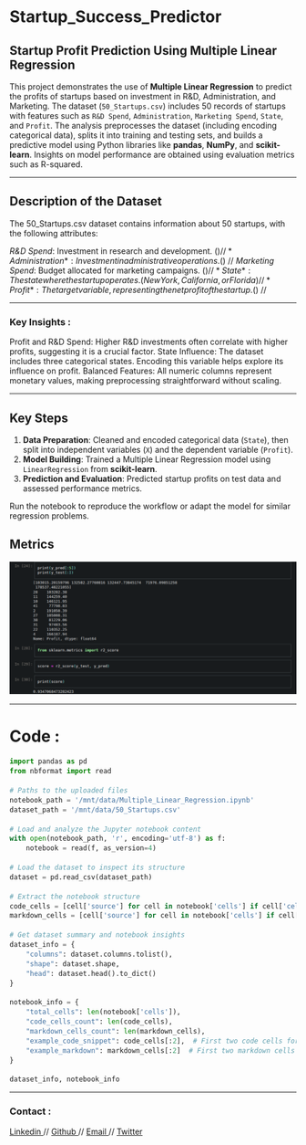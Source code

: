 # Startup_Success_Predictor

## **Startup Profit Prediction Using Multiple Linear Regression**


This project demonstrates the use of **Multiple Linear Regression** to predict the profits of startups based on investment in R&D, Administration, and Marketing. The dataset (`50_Startups.csv`) includes 50 records of startups with features such as `R&D Spend`, `Administration`, `Marketing Spend`, `State`, and `Profit`. The analysis preprocesses the dataset (including encoding categorical data), splits it into training and testing sets, and builds a predictive model using Python libraries like **pandas**, **NumPy**, and **scikit-learn**. Insights on model performance are obtained using evaluation metrics such as R-squared.

---

## **Description of the Dataset**

The 50_Startups.csv dataset contains information about 50 startups, with the following attributes:

*R&D Spend*: Investment in research and development. ($) //
*Administration*: Investment in administrative operations. ($) //
*Marketing Spend*: Budget allocated for marketing campaigns. ($) //
*State*: The state where the startup operates. (New York, California, or Florida) //
*Profit*: The target variable, representing the net profit of the startup. ($) //

---

### **Key Insights** :

Profit and R&D Spend: Higher R&D investments often correlate with higher profits, suggesting it is a crucial factor.
State Influence: The dataset includes three categorical states. Encoding this variable helps explore its influence on profit.
Balanced Features: All numeric columns represent monetary values, making preprocessing straightforward without scaling.

---

## **Key Steps**
1. **Data Preparation**: Cleaned and encoded categorical data (`State`), then split into independent variables (`X`) and the dependent variable (`Profit`).  
2. **Model Building**: Trained a Multiple Linear Regression model using `LinearRegression` from **scikit-learn**.  
3. **Prediction and Evaluation**: Predicted startup profits on test data and assessed performance metrics.  

Run the notebook to reproduce the workflow or adapt the model for similar regression problems.

## **Metrics** 
![PNG](prediction_metrics.png)

---

# **Code** :

```python
import pandas as pd
from nbformat import read

# Paths to the uploaded files
notebook_path = '/mnt/data/Multiple_Linear_Regression.ipynb'
dataset_path = '/mnt/data/50_Startups.csv'

# Load and analyze the Jupyter notebook content
with open(notebook_path, 'r', encoding='utf-8') as f:
    notebook = read(f, as_version=4)

# Load the dataset to inspect its structure
dataset = pd.read_csv(dataset_path)

# Extract the notebook structure
code_cells = [cell['source'] for cell in notebook['cells'] if cell['cell_type'] == 'code']
markdown_cells = [cell['source'] for cell in notebook['cells'] if cell['cell_type'] == 'markdown']

# Get dataset summary and notebook insights
dataset_info = {
    "columns": dataset.columns.tolist(),
    "shape": dataset.shape,
    "head": dataset.head().to_dict()
}

notebook_info = {
    "total_cells": len(notebook['cells']),
    "code_cells_count": len(code_cells),
    "markdown_cells_count": len(markdown_cells),
    "example_code_snippet": code_cells[:2],  # First two code cells for reference
    "example_markdown": markdown_cells[:2]  # First two markdown cells for reference
}

dataset_info, notebook_info
```

---

### **Contact** :

[ Linkedin ](https://www.linkedin.com/in/rachuri-vijaykumar/) // [ Github ](https://github.com/vijaykumarr1452) // [ Email ](mailto:vijaykumarit45@gmail.com) // [ Twitter ](https://x.com/vijay_viju1)



